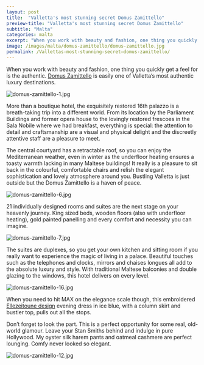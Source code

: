 ```yaml
---
layout: post
title:  "Valletta's most stunning secret Domus Zamittello"
preview-title: "Valletta's most stunning secret Domus Zamittello"
subtitle: "Malta"
categories: malta
excerpt: "When you work with beauty and fashion, one thing you quickly get a feel for is the authentic. Domus Zamittello is easily one of Valletta’s most authentic luxury destinations." 
image: /images/malta/domus-zamittello/domus-zamittello.jpg
permalink: /Vallettas-most-stunning-secret–domus-zamittello/
---
```


When you work with beauty and fashion, one thing you quickly get a feel for is the authentic. <a href="https://domuszamittello.com/" target="_blank">Domus Zamittello</a> is easily one of Valletta’s most authentic luxury destinations.

<img src="{{ '/images/malta/domus-zamittello/domus-zamittello-1.jpg' | prepend: SourceUrl }}" alt="domus-zamittello-1.jpg">

More than a boutique hotel, the exquisitely restored 16th palazzo is a breath-taking trip into a different world. From its location by the Parliament Buildings and former opera house to the lovingly restored frescoes in the Sala Nobile  where we had breakfast, everything is special: the attention to detail and craftsmanship are a visual and physical delight and the discreetly attentive staff are a pleasure to meet.

<div class="row no-gutters">
    <div class="col-md-6 col-sm-12">
        <div class="post-left-image" style="background: url(../images/malta/domus-zamittello/domus-zamittello-2.jpg) no-repeat; background-size: cover; margin-right: 0.5rem; max-height: 600px !important"></div>
    </div>
    <div class="col-md-6 col-sm-12">
        <div class="post-right-image" style="background: url(../images/malta/domus-zamittello/domus-zamittello-3.jpg) no-repeat; background-size: cover; margin-left: 0.5rem; max-height: 600px !important"></div>
    </div>
</div>

The central courtyard has a retractable roof, so you can enjoy the Mediterranean weather, even in winter as the underfloor heating ensures a toasty warmth lacking in many Maltese buildings! It really is a pleasure to sit back in the colourful, comfortable chairs and relish the elegant sophistication and lovely atmosphere around you. Bustling Valletta is just outside but the Domus Zamittello is a haven of peace.

<div class="row no-gutters">
    <div class="col-md-6 col-sm-12">
        <div class="post-left-image" style="background: url(../images/malta/domus-zamittello/domus-zamittello-5a.jpg) no-repeat; background-size: cover; margin-right: 0.5rem; max-height: 600px !important"></div>
    </div>
    <div class="col-md-6 col-sm-12">
        <div class="post-right-image" style="background: url(../images/malta/domus-zamittello/domus-zamittello-5.jpg) no-repeat; background-size: cover; margin-left: 0.5rem; max-height: 600px !important"></div>
    </div>
</div>

<img src="{{ '/images/malta/domus-zamittello/domus-zamittello-6.jpg' | prepend: SourceUrl }}" alt="domus-zamittello-6.jpg">

21 individually designed rooms and suites are the next stage on your heavenly journey. King sized beds, wooden floors (also with underfloor heating), gold painted panelling and every comfort and necessity you can imagine.

<img src="{{ '/images/malta/domus-zamittello/domus-zamittello-7.jpg' | prepend: SourceUrl }}" alt="domus-zamittello-7.jpg">

The suites are duplexes, so you get your own kitchen and sitting room if you really want to experience the magic of living in a palace. Beautiful touches such as the telephones and clocks, mirrors and chaises longues all add to the absolute luxury and style. With traditional Maltese balconies and double glazing to the windows, this hotel delivers on every level.

<div class="row no-gutters">
    <div class="col-md-6 col-sm-12">
        <div class="post-left-image" style="background: url(../images/malta/domus-zamittello/domus-zamittello-10.jpg) no-repeat; background-size: cover; margin-right: 0.5rem; max-height: 600px !important"></div>
    </div>
    <div class="col-md-6 col-sm-12">
        <div class="post-right-image" style="background: url(../images/malta/domus-zamittello/domus-zamittello-11.jpg) no-repeat; background-size: cover; margin-left: 0.5rem; max-height: 600px !important"></div>
    </div>
</div>

<img src="{{ '/images/malta/domus-zamittello/domus-zamittello-16.jpg' | prepend: SourceUrl }}" alt="domus-zamittello-16.jpg">

When you need to hit MAX on the elegance scale though, this embroidered <a href="https://ellezeitoune.com.au/new-arrivals" target="_blank">Ellezeitoune design</a> evening dress in ice blue, with a column skirt and bustier top, pulls out all the stops.

<div class="row no-gutters">
    <div class="col-md-6 col-sm-12">
        <div class="post-left-image" style="background: url(../images/malta/domus-zamittello/domus-zamittello-8.jpg) no-repeat; background-size: cover; margin-right: 0.5rem; max-height: 600px !important"></div>
    </div>
    <div class="col-md-6 col-sm-12">
        <div class="post-right-image" style="background: url(../images/malta/domus-zamittello/domus-zamittello-9.jpg) no-repeat; background-size: cover; margin-left: 0.5rem; max-height: 600px !important"></div>
    </div>
</div>

Don’t forget to look the part. This is a perfect opportunity for some real, old-world glamour. Leave your Stan Smiths behind and indulge in pure Hollywood. My oyster silk harem pants and oatmeal cashmere are perfect lounging. Comfy never looked so elegant.

<img src="{{ '/images/malta/domus-zamittello/domus-zamittello-12.jpg' | prepend: SourceUrl }}" alt="domus-zamittello-12.jpg">

<div class="row no-gutters">
    <div class="col-md-6 col-sm-12">
        <div class="post-left-image" style="background: url(../images/malta/domus-zamittello/domus-zamittello-13.jpg) no-repeat; background-size: cover; margin-right: 0.5rem; max-height: 600px !important"></div>
    </div>
    <div class="col-md-6 col-sm-12">
        <div class="post-right-image" style="background: url(../images/malta/domus-zamittello/domus-zamittello-14.jpg) no-repeat; background-size: cover; margin-left: 0.5rem; max-height: 600px !important"></div>
    </div>
</div>